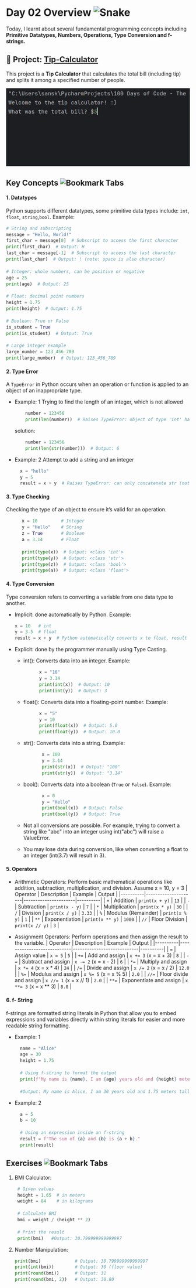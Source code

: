 <h1> Day 02 Overview <img src="https://raw.githubusercontent.com/Tarikul-Islam-Anik/Animated-Fluent-Emojis/master/Emojis/Animals/Snake.png" alt="Snake" width="20" height="20" />
</h1>
<p> 
  Today, I learnt about several fundamental programming concepts including <strong>Primitive Datatypes, Numbers, Operations, Type Conversion and f-strings.</strong>
</p>

## 🐣 Project: [Tip-Calculator](https://github.com/sanskrutihere/100DaysofPython/blob/main/day%2002/tip-calculator.py) 
This project is a **Tip Calculator** that calculates the total bill (including tip) and splits it among a specified number of people. 

![Day 2 GIF](https://github.com/sanskrutihere/100DaysofPython/blob/main/assets/gif/tip-calculator.gif)
## Key Concepts <img src="https://raw.githubusercontent.com/Tarikul-Islam-Anik/Animated-Fluent-Emojis/master/Emojis/Objects/Bookmark%20Tabs.png" alt="Bookmark Tabs" width="25" height="25" />

#### 1. Datatypes
Python supports different datatypes, some primitive data types include: `int`, `float`, `string`,`bool`.
Example:
```python
# String and subscripting
message = "Hello, World!"
first_char = message[0]  # Subscript to access the first character
print(first_char)  # Output: H
last_char = message[-1]  # Subscript to access the last character
print(last_char)  # Output: ! (note: space is also character)

# Integer: whole numbers, can be positive or negative
age = 25
print(age)  # Output: 25

# Float: decimal point numbers
height = 1.75
print(height)  # Output: 1.75

# Boolean: True or False
is_student = True
print(is_student)  # Output: True

# Large integer example
large_number = 123_456_789
print(large_number)  # Output: 123_456_789
```

#### 2. Type Error
A `TypeError` in Python occurs when an operation or function is applied to an object of an inappropriate type.

- Example: 1 Trying to find the length of an integer, which is not allowed
  ```python
      number = 123456
      print(len(number))  # Raises TypeError: object of type 'int' has no len()
  ```
  solution:
  ```python
      number = 123456
      print(len(str(number)))  # Output: 6
  ```
- Example: 2 Attempt to add a string and an integer
  ```python
    x = "hello"
    y = 5
    result = x + y  # Raises TypeError: can only concatenate str (not "int") to str
  ```

#### 3. Type Checking
Checking the type of an object to ensure it’s valid for an operation.
  ```python
        x = 10         # Integer
        y = "Hello"    # String
        z = True       # Boolean
        a = 3.14       # Float
        
        print(type(x))  # Output: <class 'int'>
        print(type(y))  # Output: <class 'str'>
        print(type(z))  # Output: <class 'bool'>
        print(type(a))  # Output: <class 'float'>
  ```

#### 4. Type Conversion
 Type conversion refers to converting a variable from one data type to another. 
 
 - Implicit: done automatically by Python.
   Example:
   ```python
   x = 10   # int
   y = 3.5  # float
   result = x + y  # Python automatically converts x to float, result is 13.5 (float)
   ```
   
 - Explicit: done by the programmer manually using Type Casting.
   - int(): Converts data into an integer.
     Example:
     ```python
           x = "10"
           y = 3.14
           print(int(x))  # Output: 10
           print(int(y))  # Output: 3
     ```
      
   - float(): Converts data into a floating-point number.
     Example:
      ```python
            x = "5"
            y = 10
            print(float(x))  # Output: 5.0
            print(float(y))  # Output: 10.0
      ```
      
   - str(): Converts data into a string.
     Example:
     ```python
            x = 100
            y = 3.14
            print(str(x))  # Output: "100"
            print(str(y))  # Output: "3.14"
     ```
   - bool(): Converts data into a boolean (`True` or `False`).
     Example:
     ```python
            x = 0
            y = "Hello"
            print(bool(x))  # Output: False
            print(bool(y))  # Output: True
     ```
   - Not all conversions are possible. For example, trying to convert a string like "abc" into an integer using int("abc") will raise a ValueError.
   - You may lose data during conversion, like when converting a float to an integer (int(3.7) will result in 3).

#### 5. Operators
- Arithmetic Operators:
  Perform basic mathematical operations like addition, subtraction, multiplication, and division.
  Assume x = 10, y = 3
  | Operator | Description         | Example              | Output   |
  |----------|---------------------|----------------------|----------|
  | `+`      | Addition            | `print(x + y)`       | `13`     |
  | `-`      | Subtraction         | `print(x - y)`       | `7`      |
  | `*`      | Multiplication      | `print(x * y)`       | `30`     |
  | `/`      | Division            | `print(x / y)`       | `3.33`   |
  | `%`      | Modulus (Remainder) | `print(x % y)`       | `1`      |
  | `**`     | Exponentiation      | `print(x ** y)`      | `1000`   |
  | `//`     | Floor Division      | `print(x // y)`      | `3`      |

- Assignment Operators:
  Perform operations and then assign the result to the variable.
  | Operator | Description                | Example                    | Output   |
  |----------|----------------------------|----------------------------|----------|
  | `=`      | Assign value               | `x = 5`                    | `5`      |
  | `+=`     | Add and assign             | `x += 3` (x = x + 3)       | `8`      |
  | `-=`     | Subtract and assign        | `x -= 2` (x = x - 2)       | `6`      |
  | `*=`     | Multiply and assign        | `x *= 4` (x = x * 4)       | `24`     |
  | `/=`     | Divide and assign          | `x /= 2` (x = x / 2)       | `12.0`   |
  | `%=`     | Modulus and assign         | `x %= 5` (x = x % 5)       | `2.0`    |
  | `//=`    | Floor divide and assign    | `x //= 1` (x = x // 1)     | `2.0`    |
  | `**=`    | Exponentiate and assign    | `x **= 3` (x = x ** 3)     | `8.0`    |

#### 6. f- String
f-strings are formatted string literals in Python that allow you to embed expressions and variables directly within string literals for easier and more readable string formatting.
- Example: 1
  ```python
    name = "Alice"
    age = 30
    height = 1.75
    
    # Using f-string to format the output
    print(f"My name is {name}, I am {age} years old and {height} meters tall.")
    
    #Output: My name is Alice, I am 30 years old and 1.75 meters tall.
  ```
- Example: 2
  ```python
    a = 5
    b = 10
  
    # Using an expression inside an f-string
    result = f"The sum of {a} and {b} is {a + b}."
    print(result)
  ```
## Exercises <img src="https://raw.githubusercontent.com/Tarikul-Islam-Anik/Animated-Fluent-Emojis/master/Emojis/Objects/Bookmark%20Tabs.png" alt="Bookmark Tabs" width="25" height="25" />
1. BMI Calculator:
   ```python
    # Given values
    height = 1.65  # in meters
    weight = 84    # in kilograms
    
    # Calculate BMI
    bmi = weight / (height ** 2)
    
    # Print the result
    print(bmi)   #Output: 30.799999999999997
   ```
2. Number Manipulation:
    
     ```python
     print(bmi)             # Output: 30.799999999999997
     print(int(bmi))        # Output: 30 (floor value)
     print(round(bmi))      # Output: 31
     print(round(bmi, 2))   # Output: 30.80
     ```
   
